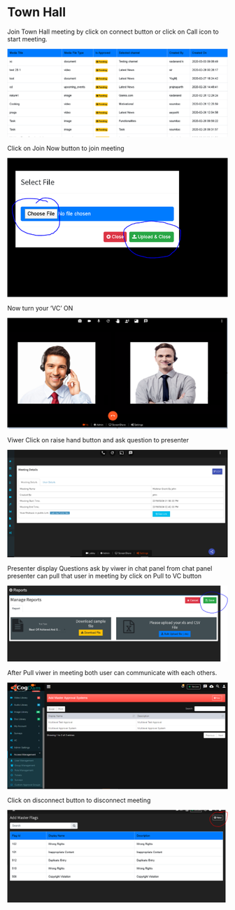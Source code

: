 # Town Hall

Join Town Hall meeting by click on connect button or click on Call icon to start meeting.

![](../../.gitbook/assets/image%20%28232%29.png)

Click on Join Now button to join meeting

![](../../.gitbook/assets/image%20%28226%29.png)

Now turn your ‘VC’ ON

![](../../.gitbook/assets/image%20%28141%29.png)

Viwer Click on raise hand button and ask question to presenter

![](../../.gitbook/assets/image%20%2818%29.png)

Presenter display Questions ask by viwer in chat panel from chat panel presenter can pull that user in meeting by click on Pull to VC button

![](../../.gitbook/assets/image%20%28229%29.png)

After Pull viwer in meeting both user can communicate with each others.

![](../../.gitbook/assets/image%20%28195%29.png)

Click on disconnect button to disconnect meeting

![](../../.gitbook/assets/image%20%28204%29.png)

